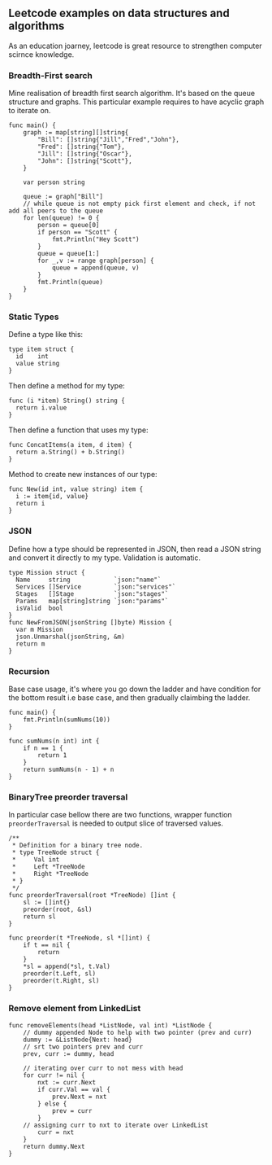 ## Leetcode examples on data structures and algorithms
As an education joarney, leetcode is great resource to strengthen computer scirnce knowledge.

### Breadth-First search
Mine realisation of breadth first search algorithm. It's based on the queue structure and graphs. This particular example requires to have acyclic graph to iterate on. 
```
func main() {
	graph := map[string][]string{
		"Bill": []string{"Jill","Fred","John"},
		"Fred": []string{"Tom"},
		"Jill": []string{"Oscar"},
		"John": []string{"Scott"},
	}

	var person string

	queue := graph["Bill"]
	// while queue is not empty pick first element and check, if not add all peers to the queue
	for len(queue) != 0 {
		person = queue[0]
		if person == "Scott" {
			fmt.Println("Hey Scott")
		}
		queue = queue[1:]
		for _,v := range graph[person] {
			queue = append(queue, v)
		}
		fmt.Println(queue)
	}
}
```
### Static Types
Define a type like this:
```
type item struct {
  id    int
  value string
}
```
Then define a method for my type:
```
func (i *item) String() string {
  return i.value
}
```
Then define a function that uses my type:
```
func ConcatItems(a item, d item) {
  return a.String() + b.String()
}
```
Method to create new instances of our type:
```
func New(id int, value string) item {  
  i := item{id, value}
  return i
}
```
### JSON
Define how a type should be represented in JSON, then read a JSON string and convert it directly to my type. Validation is automatic.
```
type Mission struct {
  Name     string            `json:"name"`
  Services []Service         `json:"services"`
  Stages   []Stage           `json:"stages"`
  Params   map[string]string `json:"params"`
  isValid  bool
}
func NewFromJSON(jsonString []byte) Mission {
  var m Mission
  json.Unmarshal(jsonString, &m)
  return m
}
```
### Recursion
Base case usage, it's where you go down the ladder and have condition for the bottom result i.e base case, and then gradually claimbing the ladder. 
```
func main() {
	fmt.Println(sumNums(10))
}

func sumNums(n int) int {
	if n == 1 {
		return 1
	}
	return sumNums(n - 1) + n
}
```

### BinaryTree preorder traversal
In particular case bellow there are two functions, wrapper function `preorderTraversal` is needed to output slice of traversed values.
```
/**
 * Definition for a binary tree node.
 * type TreeNode struct {
 *     Val int
 *     Left *TreeNode
 *     Right *TreeNode
 * }
 */
func preorderTraversal(root *TreeNode) []int {
    sl := []int{}
    preorder(root, &sl)
    return sl
}

func preorder(t *TreeNode, sl *[]int) {
    if t == nil {
        return
    }
    *sl = append(*sl, t.Val)
    preorder(t.Left, sl)
    preorder(t.Right, sl)
}
```

### Remove element from LinkedList
```
func removeElements(head *ListNode, val int) *ListNode {
    // dummy appended Node to help with two pointer (prev and curr)
    dummy := &ListNode{Next: head}
    // srt two pointers prev and curr
    prev, curr := dummy, head

    // iterating over curr to not mess with head
    for curr != nil {
        nxt := curr.Next
        if curr.Val == val {
            prev.Next = nxt
        } else {
            prev = curr
        }
    // assigning curr to nxt to iterate over LinkedList
        curr = nxt
    }
    return dummy.Next
}
```
